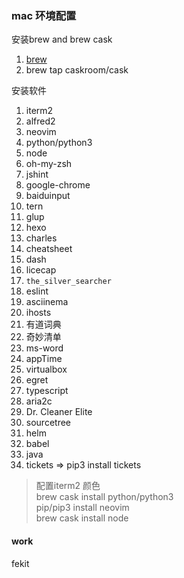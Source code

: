 ### mac 环境配置

安装brew and brew cask

1. [ brew ](http://brew.sh/index_zh-cn.html)
2. brew tap caskroom/cask

安装软件

1. iterm2
2. alfred2
3. neovim
4. python/python3
5. node
6. oh-my-zsh
7. jshint
8. google-chrome
9. baiduinput
10. tern
11. glup
12. hexo
13. charles
14. cheatsheet
15. dash
16. licecap
17. `the_silver_searcher`
18. eslint
19. asciinema
20. ihosts
21. 有道词典
22. 奇妙清单
23. ms-word
24. appTime
25. virtualbox
26. egret
27. typescript
28. aria2c
29. Dr. Cleaner Elite
30. sourcetree
31. helm
32. babel
33. java
34. tickets => pip3 install tickets

> 配置iterm2 颜色    
> brew cask install python/python3    
> pip/pip3 install neovim    
> brew cask install node    

#### work

fekit
